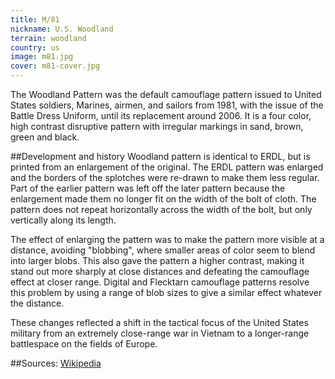 ```yaml
---
title: M/81
nickname: U.S. Woodland
terrain: woodland
country: us
image: m81.jpg
cover: m81-cover.jpg
---
```

The Woodland Pattern was the default camouflage pattern issued to United States soldiers, Marines, airmen, and sailors from 1981, with the issue of the Battle Dress Uniform, until its replacement around 2006. It is a four color, high contrast disruptive pattern with irregular markings in sand, brown, green and black.

##Development and history
Woodland pattern is identical to ERDL, but is printed from an enlargement of the original. The ERDL pattern was enlarged and the borders of the splotches were re-drawn to make them less regular. Part of the earlier pattern was left off the later pattern because the enlargement made them no longer fit on the width of the bolt of cloth. The pattern does not repeat horizontally across the width of the bolt, but only vertically along its length.

The effect of enlarging the pattern was to make the pattern more visible at a distance, avoiding "blobbing", where smaller areas of color seem to blend into larger blobs. This also gave the pattern a higher contrast, making it stand out more sharply at close distances and defeating the camouflage effect at closer range. Digital and Flecktarn camouflage patterns resolve this problem by using a range of blob sizes to give a similar effect whatever the distance.

These changes reflected a shift in the tactical focus of the United States military from an extremely close-range war in Vietnam to a longer-range battlespace on the fields of Europe.

##Sources:
[Wikipedia](https://en.wikipedia.org/wiki/U.S._Woodland)
